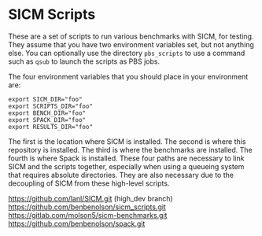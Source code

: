 SICM Scripts
============

These are a set of scripts to run various benchmarks with SICM, for testing.
They assume that you have two environment variables set, but not anything else.
You can optionally use the directory `pbs_scripts` to use a command such as
`qsub` to launch the scripts as PBS jobs.

The four environment variables that you should place in your environment are:
```
export SICM_DIR="foo"
export SCRIPTS_DIR="foo"
export BENCH_DIR="foo"
export SPACK_DIR="foo"
export RESULTS_DIR="foo"
```
The first is the location where SICM is installed. The second is where this
repository is installed. The third is where the benchmarks are installed.
The fourth is where Spack is installed.
These four paths are necessary to link SICM and the scripts
together, especially when using a queueing system that requires absolute directories.
They are also necessary due to the decoupling of SICM from these high-level scripts.

https://github.com/lanl/SICM.git (high_dev branch)
https://github.com/benbenolson/sicm_scripts.git
https://gitlab.com/molson5/sicm-benchmarks.git
https://github.com/benbenolson/spack.git

